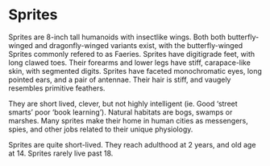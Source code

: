 # Sprites

Sprites are 8-inch tall humanoids with insectlike wings. Both both butterfly-winged and dragonfly-winged variants exist, with the butterfly-winged Sprites commonly refered to as Faeries.
Sprites have digitigrade feet, with long clawed toes. Their forearms and lower legs have stiff, carapace-like skin, with segmented digits.
Sprites have faceted monochromatic eyes, long pointed ears, and a pair of antennae. Their hair is stiff, and vaugely resembles primitive feathers.

They are short lived, clever, but not highly intelligent (ie. Good ‘street smarts’ poor ‘book learning’). Natural habitats are bogs, swamps or marshes. Many sprites make their home in human cities as messengers, spies, and other jobs related to their unique physiology.

Sprites are quite short-lived. They reach adulthood at 2 years, and old age at 14. Sprites rarely live past 18.